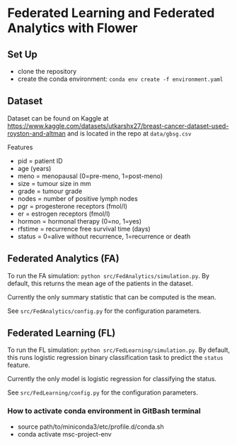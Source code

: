 # Federated Learning and Federated Analytics with Flower

## Set Up

- clone the repository
- create the conda environment: `conda env create -f environment.yaml`

## Dataset

Dataset can be found on Kaggle at https://www.kaggle.com/datasets/utkarshx27/breast-cancer-dataset-used-royston-and-altman and is located in the repo at `data/gbsg.csv`

Features

- pid = patient ID
- age (years)
- meno = menopausal (0=pre-meno, 1=post-meno)
- size = tumour size in mm
- grade = tumour grade
- nodes = number of positive lymph nodes
- pgr = progesterone receptors (fmol/l)
- er = estrogen receptors (fmol/l)
- hormon = hormonal therapy (0=no, 1=yes)
- rfstime = recurrence free survival time (days)
- status = 0=alive without recurrence, 1=recurrence or death

## Federated Analytics (FA)
To run the FA simulation: `python src/FedAnalytics/simulation.py`. By default, this returns the mean age of the patients in the dataset.

Currently the only summary statistic that can be computed is the mean.

See `src/FedAnalytics/config.py` for the configuration parameters.

## Federated Learning (FL)
To run the FL simulation: `python src/FedLearning/simulation.py`. By default, this runs logistic regression binary classification task to predict the `status` feature.

Currently the only model is logistic regression for classifying the status.

See `src/FedLearning/config.py` for the configuration parameters.

### How to activate conda environment in GitBash terminal
- source path/to/miniconda3/etc/profile.d/conda.sh
- conda activate msc-project-env
